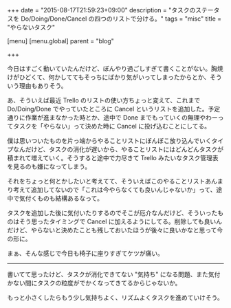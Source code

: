 +++
date = "2015-08-17T21:59:23+09:00"
description = "タスクのステータスを Do/Doing/Done/Cancel の四つのリストで分ける。"
tags = "misc"
title = "やらないタスク"

[menu]
  [menu.global]
    parent = "blog"

+++

今日はすごく動いていたんだけど、ぼんやり過ごしすぎて書くことがない。胸焼けがひどくて、何かしててもそっちにばかり気がいってしまったからとか、そういう理由もありそう。

あ、そういえば最近 Trello のリストの使い方ちょっと変えて、これまで Do/Doing/Done でやっていたところに Cancel というリストを追加した。予定通りに作業が進まなかった時とか、途中で Done までもっていくの無理やわーってタスクを「やらない」って決めた時に Cancel に投げ込むことにしてる。

僕は思いついたものを片っ端からやることリストにぼんぼこ放り込んでいくタイプなんだけど、タスクの消化が遅いから、やることリストにはどんどんタスクが積まれて増えていく。そうすると途中で力尽きて Trello みたいなタスク管理表を見るのも嫌になってしまう。

それをちょっと何とかしたいと考えてて、そういえばこのやることリストあんまり考えて追加してないので「これは今やらなくても良いんじゃないか」って、途中で気付くものも結構あるなって。

タスクを追加した後に気付いたりするのでそこが厄介なんだけど、そういったものはそう思ったタイミングで Cancel に加えるようにしてる。削除しても良いんだけど、やらないと決めたことも残しておいたほうが後々に良いかなと思って今の形に。

まぁ、そんな感じで今日も椅子に座りすぎてケツが痛い。

---

書いてて思ったけど、タスクが消化できてない "気持ち" になる問題、また気付かない間にタスクの粒度がでかくなってきてるからじゃないか。

もっと小さくしたらもう少し気持ちよく、リズムよくタスクを進めていけそう。
